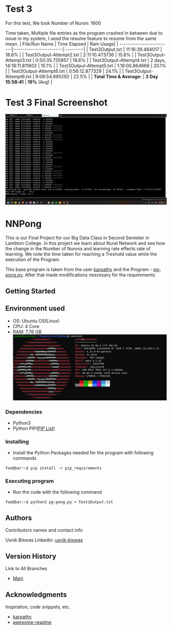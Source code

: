 # Test 3

For this test, We took Number of Nuron: 1600

Time taken, Multiple file entries as the program crashed in between due to issue in my system, I uesd the resume feature to resume from the same mean.
| File/Run Name            | Time Elapsed            | Ram Usage|
| -------------------------|:-----------------------:| --------:|
| Test3Output.txt          | 11:16:39.484017         |  18.8%   |
| Test3Output-Attempt2.txt | 2:11:10.473736          |  15.8%   |
| Test3Output-Attempt3.txt | 0:50:35.735957  	       |  16.6%   |
| Test3Output-Attempt4.txt | 2 days, 14:18:11.811602 |  15.1%   |
| Test3Output-Attempt5.txt | 1:19:00.864666          |  20.1%   |
| Test3Output-Attempt6.txt | 0:56:12.877329          |  24.1%   |
| Test3Output-Attempt6.txt | 9:06:54.695292          |  22.5%   |
| __Total Time & Average:__ | __3 Day 15:58:41__   | __19%__ (Avg) |

# Test 3 Final Screenshot
![Screenshot](ScreenShots/Test3N1600Complete.png)

# NNPong

This is our Final Project for our Big Data Class in Second Semister in Lambton College. In this project we learn about Nural Network and see how the change in the Number of Nurons and learning rate effects rate of learning. We note the time taken for reaching a Treshold value while the execution of the Program.

This base program is taken from the user [karpathy](https://gist.github.com/karpathy) and the Program - [pg-pong.py](https://gist.github.com/karpathy/a4166c7fe253700972fcbc77e4ea32c5). After that made modifications nescesary for the requirements

## Getting Started

## Environment used
* OS: Ubuntu OS(Linux)
* CPU: 4 Core
* RAM: 7.76 GB
![Screenshot](ScreenShots/System_Specification.png)

### Dependencies 

* Python3
* Python PIP([PIP List](https://github.com/UsnikB/NNPong/blob/Test1-Test/pip_requirements))

### Installing

* Install the Python Packages needed for the program with following commands
```console
foo@bar:~$ pip install -r pip_requirements
```

### Executing program

* Run the code with the following command
```console
foo@bar:~$ python3 pg-pong.py > Test1Output.txt
```

## Authors

Contributors names and contact info

Usnik Biswas
Linkedin: [usnik-biswas](https://www.linkedin.com/in/usnik-biswas/)

## Version History

Link to All Branches
* [Main](https://github.com/UsnikB/NNPong/tree/main)


## Acknowledgments

Inspiration, code snippets, etc.
* [karpathy](https://gist.github.com/karpathy)
* [awesome-readme](https://github.com/matiassingers/awesome-readme)
